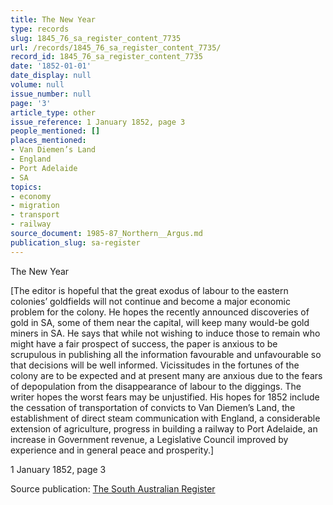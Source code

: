 ```yaml
---
title: The New Year
type: records
slug: 1845_76_sa_register_content_7735
url: /records/1845_76_sa_register_content_7735/
record_id: 1845_76_sa_register_content_7735
date: '1852-01-01'
date_display: null
volume: null
issue_number: null
page: '3'
article_type: other
issue_reference: 1 January 1852, page 3
people_mentioned: []
places_mentioned:
- Van Diemen’s Land
- England
- Port Adelaide
- SA
topics:
- economy
- migration
- transport
- railway
source_document: 1985-87_Northern__Argus.md
publication_slug: sa-register
---
```


The New Year

[The editor is hopeful that the great exodus of labour to the eastern colonies’ goldfields will not continue and become a major economic problem for the colony.  He hopes the recently announced discoveries of gold in SA, some of them near the capital, will keep many would-be gold miners in SA.  He says that while not wishing to induce those to remain who might have a fair prospect of success, the paper is anxious to be scrupulous in publishing all the information favourable and unfavourable so that decisions will be well informed.  Vicissitudes in the fortunes of the colony are to be expected and at present many are anxious due to the fears of depopulation from the disappearance of labour to the diggings.  The writer hopes the worst fears may be unjustified.  His hopes for 1852 include the cessation of transportation of convicts to Van Diemen’s Land, the establishment of direct steam communication with England, a considerable extension of agriculture, progress in building a railway to Port Adelaide, an increase in Government revenue, a Legislative Council improved by experience and in general peace and prosperity.]

1 January 1852, page 3

Source publication: [The South Australian Register](/publications/sa-register/)
